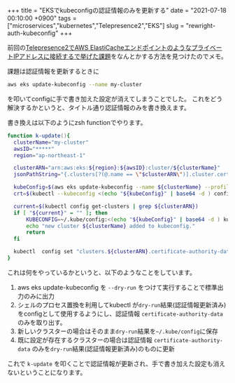 +++
title = "EKSでkubeconfigの認証情報のみを更新する"
date = "2021-07-18 00:10:00 +0900"
tags = ["microservices","kubernetes","Telepresence2","EKS"]
slug = "rewright-auth-kubeconfig"
+++

前回の[Telepresence2でAWS ElastiCacheエンドポイントのようなプライベートIPアドレスに接続するで挙げた課題](https://www.biosugar0.com/posts/2021/07/telepresence2-also-proxy/#%E6%AE%8B%E3%81%95%E3%82%8C%E3%81%9F%E8%AA%B2%E9%A1%8C)をなんとかする方法を見つけたのでメモ。

課題は認証情報を更新するときに

```bash
aws eks update-kubeconfig --name my-cluster
```

を叩いてconfigに手で書き加えた設定が消えてしまうことでした。
これをどう解決するかというと、タイトル通り認証情報のみを書き換えます。

<!--more-->

書き換えは以下のようにzsh functionでやります。

```zsh
function k-update(){
  clusterName="my-cluster"
  awsID="*****"
  region="ap-northeast-1"

  clusterARN="arn:aws:eks:${region}:${awsID}:cluster/${clusterName}"
  jsonPathString="{.clusters[?(@.name == \"$clusterARN\")].cluster.certificate-authority-data}"

  kubeConfig=$(aws eks update-kubeconfig --name ${clusterName} --profile prd-admin --dry-run | base64)
  crt=$(kubectl --kubeconfig <(echo "${kubeConfig}" | base64 -d ) config view --raw -o jsonpath="${jsonPathString}")

  current=$(kubectl config get-clusters | grep ${clusterARN})
  if [ "${current}" = "" ]; then
      KUBECONFIG=~/.kube/config:<(echo "${kubeConfig}" | base64 -d ) kubectl config view --raw >| ~/.kube/config
      echo "new cluster ${clusterName} added to kubeconfig."
      return
  fi

  kubectl  config set "clusters.${clusterARN}.certificate-authority-data" "${crt}"
}
```

これは何をやっているかというと、以下のようなことをしています。

1. aws eks update-kubeconfig を `--dry-run` をつけて実行することで標準出力のみに出力
2. シェルのプロセス置換を利用してkubectl が`dry-run`結果(認証情報更新済み)をconfigとして使用するようにし、認証情報 `certificate-authority-data` のみを取り出す。
3. 新しいクラスターの場合はそのまま`dry-run`結果を`~/.kube/config`に保存
4. 既に設定が存在するクラスターの場合は認証情報 `certificate-authority-data` のみを`dry-run`結果(認証情報更新済み)のものに更新

これで `k-update` を叩くことで認証情報が更新され、手で書き加えた設定も消えないということになります。
